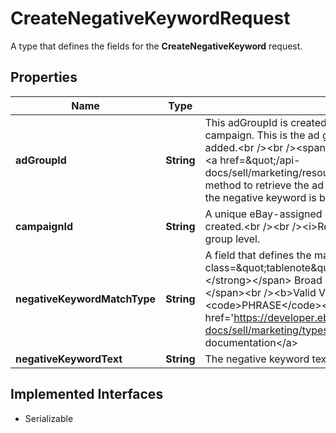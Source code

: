 

# CreateNegativeKeywordRequest

A type that defines the fields for the <b>CreateNegativeKeyword</b> request.
## Properties

Name | Type | Description | Notes
------------ | ------------- | ------------- | -------------
**adGroupId** | **String** | This adGroupId is created when an ad group is first created and associated with a campaign. This is the ad group to which the corresponding negative keyword will be added.&lt;br /&gt;&lt;br /&gt;&lt;span class&#x3D;\&quot;tablenote\&quot;&gt;&lt;b&gt;Note:&lt;/b&gt; You can call the  &lt;a href&#x3D;\&quot;/api-docs/sell/marketing/resources/adgroup/methods/getAdGroups\&quot;&gt;getAdGroups&lt;/a&gt; method to retrieve the ad group IDs for a seller.&lt;/span&gt;&lt;br /&gt;&lt;br /&gt;&lt;i&gt;Required if&lt;/i&gt; the negative keyword is being created at the ad group level. |  [optional]
**campaignId** | **String** | A unique eBay-assigned ID for a campaign. This ID is generated when a campaign is created.&lt;br /&gt;&lt;br /&gt;&lt;i&gt;Required if&lt;/i&gt; the negative keyword is being created at the ad group level. |  [optional]
**negativeKeywordMatchType** | **String** | A field that defines the match type for the negative keyword.&lt;br /&gt;&lt;br /&gt;&lt;span class&#x3D;\&quot;tablenote\&quot;&gt;&lt;span style&#x3D;\&quot;color:#004680\&quot;&gt;&lt;strong&gt;Note:&lt;/strong&gt;&lt;/span&gt; Broad matching of negative keywords is not currently supported.&lt;/span&gt;&lt;br /&gt;&lt;b&gt;Valid Values:&lt;/b&gt;&lt;ul&gt;&lt;li&gt;&lt;code&gt;EXACT&lt;/code&gt;&lt;/li&gt;&lt;li&gt;&lt;code&gt;PHRASE&lt;/code&gt;&lt;/li&gt;&lt;/ul&gt; For implementation help, refer to &lt;a href&#x3D;&#39;https://developer.ebay.com/api-docs/sell/marketing/types/pls:NegativeKeywordMatchTypeEnum&#39;&gt;eBay API documentation&lt;/a&gt; |  [optional]
**negativeKeywordText** | **String** | The negative keyword text. |  [optional]


## Implemented Interfaces

* Serializable


